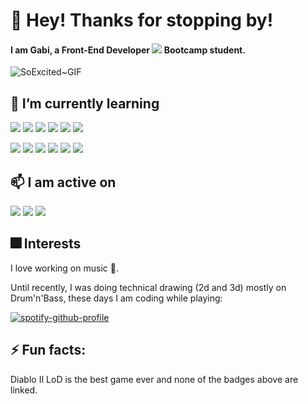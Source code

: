 
# 👋 Hey! Thanks for stopping by!
#### I am Gabi, a Front-End Developer <img src="https://img.shields.io/badge/Edx-193A3E?style=for-the-badge&logo=edx&logoColor=white" /> Bootcamp student.
![SoExcited~GIF](https://github.com/GabiDragh/GabiDragh/assets/151403269/62d5ea17-4d2b-451a-808a-f41e92cfb35e)

## 🌱 I’m currently learning
  
  <img src="https://img.shields.io/badge/HTML5-E34F26?style=for-the-badge&logo=html5&logoColor=white" /> <img src="https://img.shields.io/badge/CSS3-1572B6?style=for-the-badge&logo=css3&logoColor=white" /> <img src="https://img.shields.io/badge/JavaScript-323330?style=for-the-badge&logo=javascript&logoColor=F7DF1E" /> <img src="https://img.shields.io/badge/jQuery-0769AD?style=for-the-badge&logo=jquery&logoColor=white" /> <img src="https://img.shields.io/badge/Node%20js-339933?style=for-the-badge&logo=nodedotjs&logoColor=white" /> <img src="https://img.shields.io/badge/React-20232A?style=for-the-badge&logo=react&logoColor=61DAFB" />

 <img src="https://img.shields.io/badge/npm-CB3837?style=for-the-badge&logo=npm&logoColor=white" /> <img src="https://img.shields.io/badge/Jest-C21325?style=for-the-badge&logo=jest&logoColor=white" /> <img src="https://img.shields.io/badge/VSCode-0078D4?style=for-the-badge&logo=visual%20studio%20code&logoColor=white" /> <img src="https://img.shields.io/badge/Bootstrap-563D7C?style=for-the-badge&logo=bootstrap&logoColor=white" /> <img src="https://img.shields.io/badge/Figma-F24E1E?style=for-the-badge&logo=figma&logoColor=white" /> <img src="https://img.shields.io/badge/Postman-FF6C37?style=for-the-badge&logo=Postman&logoColor=white" />
 
## 📫 I am active on

 <img src="https://img.shields.io/badge/GitHub-100000?style=for-the-badge&logo=github&logoColor=white" /> <img src="https://img.shields.io/badge/-LeetCode-FFA116?style=for-the-badge&logo=LeetCode&logoColor=black" /> <img src="https://img.shields.io/badge/LinkedIn-0077B5?style=for-the-badge&logo=linkedin&logoColor=white" />  
 
## 🎆 Interests
I love working on music 🎸.

Until recently, I was doing technical drawing (2d and 3d) mostly on Drum'n'Bass, these days I am coding while playing:

[![spotify-github-profile](https://spotify-github-profile.vercel.app/api/view?uid=21klt36ghjsnmj7hxbla72kfa&cover_image=true&theme=novatorem&show_offline=false&background_color=121212&interchange=false&bar_color=53b14f&bar_color_cover=true)](https://spotify-github-profile.vercel.app/api/view?uid=21klt36ghjsnmj7hxbla72kfa&redirect=true)


## ⚡ Fun facts: 
Diablo II LoD is the best game ever and none of the badges above are linked. 



<!---
GabiDragh/GabiDragh is a ✨ special ✨ repository because its `README.md` (this file) appears on your GitHub profile.
You can click the Preview link to take a look at your changes.
--->
